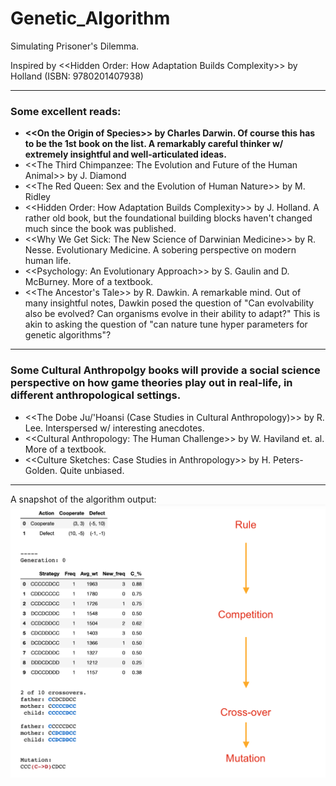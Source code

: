 # Genetic_Algorithm
Simulating Prisoner's Dilemma.

Inspired by &lt;&lt;Hidden Order: How Adaptation Builds Complexity&gt;&gt; by Holland (ISBN: 9780201407938)

<hr>

<h3>Some excellent reads:</h3>
<ul>
    <li><b>&lt;&lt;On the Origin of Species&gt;&gt; by Charles Darwin. Of course this has to be the 1st book on the list. A remarkably careful thinker w/ extremely insightful and well-articulated ideas.</b></li>
    <li>&lt;&lt;The Third Chimpanzee: The Evolution and Future of the Human Animal&gt;&gt; by J. Diamond</li>
    <li>&lt;&lt;The Red Queen: Sex and the Evolution of Human Nature&gt;&gt; by M. Ridley</li>
    <li>&lt;&lt;Hidden Order: How Adaptation Builds Complexity&gt;&gt; by J. Holland. A rather old book, but the foundational building blocks haven't changed much since the book was published.</li>
    <li>&lt;&lt;Why We Get Sick: The New Science of Darwinian Medicine&gt;&gt; by R. Nesse. Evolutionary Medicine. A sobering perspective on modern human life.</li>
    <li>&lt;&lt;Psychology: An Evolutionary Approach&gt;&gt; by S. Gaulin and D. McBurney. More of a textbook.</li>
    <li>&lt;&lt;The Ancestor's Tale&gt;&gt; by R. Dawkin. A remarkable mind. Out of many insightful notes, Dawkin posed the question of "Can evolvability also be evolved? Can organisms evolve in their ability to adapt?" This is akin to asking the question of "can nature tune hyper parameters for genetic algorithms"?</li>
</ul>

<hr>

<h3>Some Cultural Anthropolgy books will provide a social science perspective on how game theories play out in real-life, in different anthropological settings.</h3>
<ul>
    <li>&lt;&lt;The Dobe Ju/'Hoansi (Case Studies in Cultural Anthropology)&gt;&gt; by R. Lee. Interspersed w/ interesting anecdotes.</li>
    <li>&lt;&lt;Cultural Anthropology: The Human Challenge&gt;&gt; by W. Haviland et. al. More of a textbook.</li>
    <li>&lt;&lt;Culture Sketches: Case Studies in Anthropology&gt;&gt; by H. Peters-Golden. Quite unbiased.</li>
</ul>

<hr>

A snapshot of the algorithm output:
![An Evolutionary Snapshot](https://github.com/ZhongRabbit/Genetic_Algorithm/blob/master/Genetic_Algorithm_Snapshot.png)
